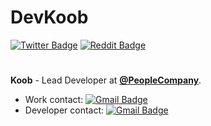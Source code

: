 # DevKoob 
[![Twitter Badge](https://img.shields.io/badge/-@DevKoob-6633cc?style=flat-square&labelColor=6633cc&logo=twitter&logoColor=white&link=https://twitter.com/MrGui127)](https://twitter.com/MrGui127) 
[![Reddit Badge](https://img.shields.io/badge/-Dev%20Koob-6633cc?style=flat-square&logo=Reddit&logoColor=white&link=https://reddit.com/DevKoob-ab8625179/)](https://reddit.com/DevKoob-ab8625179/) 
#
**Koob** - Lead Developer at [**@PeopleCompany**](https://people.com).
* Work contact: [![Gmail Badge](https://img.shields.io/badge/-me@devkoob.com-6633cc?style=flat-square&logo=Gmail&logoColor=white&link=mailto:me@devkoob.com)](mailto:me@devkoob.com)
* Developer contact: [![Gmail Badge](https://img.shields.io/badge/-dev@people.com-6633cc?style=flat-square&logo=Gmail&logoColor=white&link=mailto:dev@people.com-6633cc)](mailto:dev@people.com)
#
